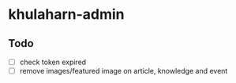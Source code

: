 # khulaharn-admin

## Todo
- [ ] check token expired
- [ ] remove images/featured image on article, knowledge and event